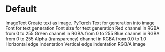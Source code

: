 # Default

<deflist type="narrow">
    <def title="Full Name">
        ImageText
    </def>
    <def title="Description">
        Create text as image.
    </def>
        <def title="Backend">
            <a href="Modules.md" anchor="pytorch" summary="Image processing with pure Tensor without transformations.">PyTorch</a>
        </def>
    <def title="Input Parameters">
        <deflist type="narrow">
            <def title="Text">
                Text for generation into image
            </def>
            <def title="Font">
                Font for text generation
            </def>
            <def title="Size">
                Font size for text generation
            </def>
            <def title="Red">
                Red channel in RGBA from 0 to 255
            </def>
            <def title="Green">
                Green channel in RGBA from 0 to 255
            </def>
            <def title="Blue">
                Blue channel in RGBA from 0 to 255
            </def>
            <def title="Alpha">
                Alpha (transparency) channel in RGBA from 0.0 to 1.0
            </def>
            <def title="Margin X">
                Horizontal edge indentation
            </def>
            <def title="Margin Y">
                Vertical edge indentation
            </def>
        </deflist>
    </def>
    <def title="Output Parameters">
        <deflist type="narrow">
            <def title="Images">
                RGB/A image
            </def>
        </deflist>
    </def>
</deflist>
